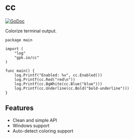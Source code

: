 # cc

[![GoDoc](https://godoc.org/gpk.io/cc?status.svg)](https://godoc.org/gpk.io/cc)

Colorize terminal output.

```golang
package main

import (
	"log"
	"gpk.io/cc"
)

func main() {
	log.Printf("Enabled: %v", cc.Enabled())
	log.Printf(cc.Red("red\n"))
	log.Printf(cc.BgWhite(cc.Blue("blue")))
	log.Printf(cc.Underline(cc.Bold("bold-underline")))
}
```

## Features
- Clean and simple API
- Windows support
- Auto-detect coloring support
